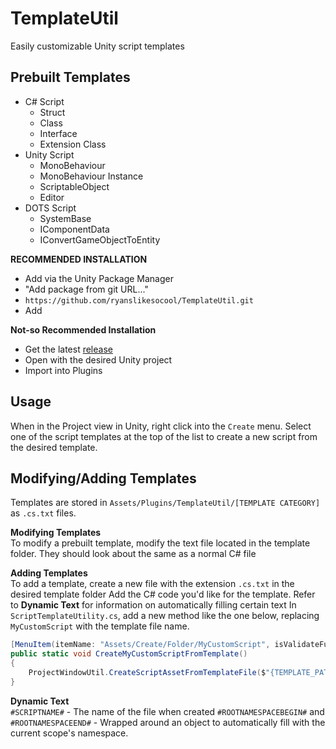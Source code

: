 # TemplateUtil
Easily customizable Unity script templates

## Prebuilt Templates
- C# Script
    - Struct
    - Class
    - Interface
    - Extension Class
- Unity Script
    - MonoBehaviour
    - MonoBehaviour Instance
    - ScriptableObject
    - Editor
- DOTS Script
    - SystemBase
    - IComponentData
    - IConvertGameObjectToEntity

**RECOMMENDED INSTALLATION**
- Add via the Unity Package Manager
- "Add package from git URL..."
- `https://github.com/ryanslikesocool/TemplateUtil.git`
- Add

**Not-so Recommended Installation**
- Get the latest [release](https://github.com/ryanslikesocool/TemplateUtil/releases)
- Open with the desired Unity project
- Import into Plugins

## Usage
When in the Project view in Unity, right click into the `Create` menu.  Select one of the script templates at the top of the list to create a new script from the desired template.

## Modifying/Adding Templates
Templates are stored in `Assets/Plugins/TemplateUtil/[TEMPLATE CATEGORY]` as `.cs.txt` files.

**Modifying Templates**\
To modify a prebuilt template, modify the text file located in the template folder.  They should look about the same as a normal C# file

**Adding Templates**\
To add a template, create a new file with the extension `.cs.txt` in the desired template folder
Add the C# code you'd like for the template.  Refer to **Dynamic Text** for information on automatically filling certain text
In `ScriptTemplateUtility.cs`, add a new method like the one below, replacing `MyCustomScript` with the template file name.
```cs
[MenuItem(itemName: "Assets/Create/Folder/MyCustomScript", isValidateFunction: false, priority: -100)]
public static void CreateMyCustomScriptFromTemplate()
{
    ProjectWindowUtil.CreateScriptAssetFromTemplateFile($"{TEMPLATE_PATH}/MyCustomScript.cs.txt", "NewMyCustomScript.cs");
}
```

**Dynamic Text**\
`#SCRIPTNAME#` - The name of the file when created
`#ROOTNAMESPACEBEGIN#` and `#ROOTNAMESPACEEND#` - Wrapped around an object to automatically fill with the current scope's namespace.
